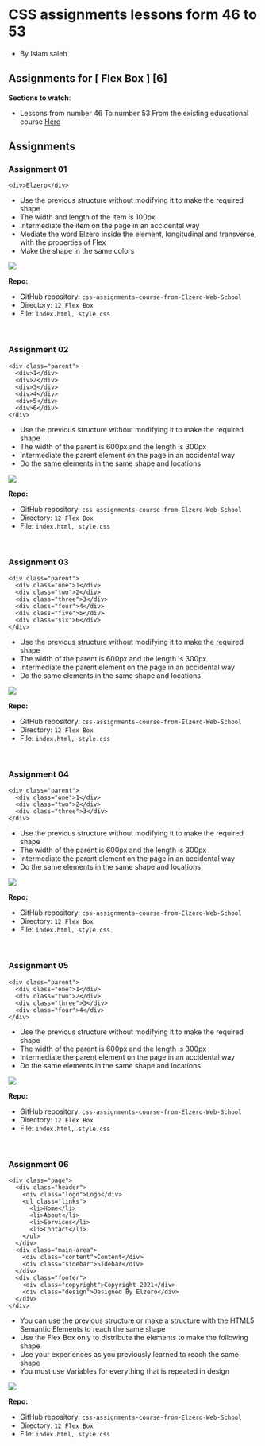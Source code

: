 # CSS assignments lessons form 46 to 53

- By Islam saleh

## Assignments for [ Flex Box ] [6]

**Sections to watch**:

- Lessons from number 46 To number 53 From the existing educational course [Here](https://www.youtube.com/playlist?list=PLDoPjvoNmBAzjsz06gkzlSrlev53MGIKe)

## Assignments

### Assignment 01

```
<div>Elzero</div>
```

- Use the previous structure without modifying it to make the required shape
- The width and length of the item is 100px
- Intermediate the item on the page in an accidental way
- Mediate the word Elzero inside the element, longitudinal and transverse, with the properties of Flex
- Make the shape in the same colors

![](https://elzero.org/wp-content/uploads/2021/02/css-assignments-lessons-46-53-1.png)

**Repo:**

- GitHub repository: `css-assignments-course-from-Elzero-Web-School`
- Directory: `12 Flex Box`
- File: `index.html, style.css`

<br />

### Assignment 02

```
<div class="parent">
  <div>1</div>
  <div>2</div>
  <div>3</div>
  <div>4</div>
  <div>5</div>
  <div>6</div>
</div>
```

- Use the previous structure without modifying it to make the required shape
- The width of the parent is 600px and the length is 300px
- Intermediate the parent element on the page in an accidental way
- Do the same elements in the same shape and locations

![](https://elzero.org/wp-content/uploads/2021/02/css-assignments-lessons-46-53-2.png)

**Repo:**

- GitHub repository: `css-assignments-course-from-Elzero-Web-School`
- Directory: `12 Flex Box`
- File: `index.html, style.css`

<br />

### Assignment 03

```
<div class="parent">
  <div class="one">1</div>
  <div class="two">2</div>
  <div class="three">3</div>
  <div class="four">4</div>
  <div class="five">5</div>
  <div class="six">6</div>
</div>
```

- Use the previous structure without modifying it to make the required shape
- The width of the parent is 600px and the length is 300px
- Intermediate the parent element on the page in an accidental way
- Do the same elements in the same shape and locations

![](https://elzero.org/wp-content/uploads/2021/02/css-assignments-lessons-46-53-3.png)

**Repo:**

- GitHub repository: `css-assignments-course-from-Elzero-Web-School`
- Directory: `12 Flex Box`
- File: `index.html, style.css`

<br />

### Assignment 04

```
<div class="parent">
  <div class="one">1</div>
  <div class="two">2</div>
  <div class="three">3</div>
</div>
```

- Use the previous structure without modifying it to make the required shape
- The width of the parent is 600px and the length is 300px
- Intermediate the parent element on the page in an accidental way
- Do the same elements in the same shape and locations

![](https://elzero.org/wp-content/uploads/2021/02/css-assignments-lessons-46-53-4.png)

**Repo:**

- GitHub repository: `css-assignments-course-from-Elzero-Web-School`
- Directory: `12 Flex Box`
- File: `index.html, style.css`

<br />

### Assignment 05

```
<div class="parent">
  <div class="one">1</div>
  <div class="two">2</div>
  <div class="three">3</div>
  <div class="four">4</div>
</div>
```

- Use the previous structure without modifying it to make the required shape
- The width of the parent is 600px and the length is 300px
- Intermediate the parent element on the page in an accidental way
- Do the same elements in the same shape and locations

![](https://elzero.org/wp-content/uploads/2021/02/css-assignments-lessons-46-53-5.png)

**Repo:**

- GitHub repository: `css-assignments-course-from-Elzero-Web-School`
- Directory: `12 Flex Box`
- File: `index.html, style.css`

<br />

### Assignment 06

```
<div class="page">
  <div class="header">
    <div class="logo">Logo</div>
    <ul class="links">
      <li>Home</li>
      <li>About</li>
      <li>Services</li>
      <li>Contact</li>
    </ul>
  </div>
  <div class="main-area">
    <div class="content">Content</div>
    <div class="sidebar">Sidebar</div>
  </div>
  <div class="footer">
    <div class="copyright">Copyright 2021</div>
    <div class="design">Designed By Elzero</div>
  </div>
</div>
```

- You can use the previous structure or make a structure with the HTML5 Semantic Elements to reach the same shape
- Use the Flex Box only to distribute the elements to make the following shape
- Use your experiences as you previously learned to reach the same shape
- You must use Variables for everything that is repeated in design

![](https://elzero.org/wp-content/uploads/2021/02/css-assignments-lessons-46-53-6.png)

**Repo:**

- GitHub repository: `css-assignments-course-from-Elzero-Web-School`
- Directory: `12 Flex Box`
- File: `index.html, style.css`

